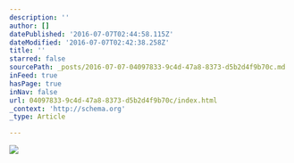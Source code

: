 ```yaml
---
description: ''
author: []
datePublished: '2016-07-07T02:44:58.115Z'
dateModified: '2016-07-07T02:42:38.258Z'
title: ''
starred: false
sourcePath: _posts/2016-07-07-04097833-9c4d-47a8-8373-d5b2d4f9b70c.md
inFeed: true
hasPage: true
inNav: false
url: 04097833-9c4d-47a8-8373-d5b2d4f9b70c/index.html
_context: 'http://schema.org'
_type: Article

---
```

![](https://the-grid-user-content.s3-us-west-2.amazonaws.com/2cd42234-ab7f-4347-89e8-0ccb1050d0f4.jpg)